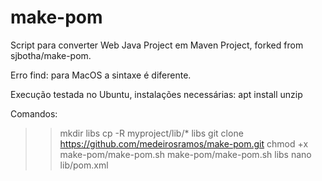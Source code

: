 
# make-pom

Script para converter Web Java Project em Maven Project, forked from sjbotha/make-pom.

Erro find: para MacOS a sintaxe é diferente.

Execução testada no Ubuntu, instalações necessárias:
apt install unzip

Comandos:

>> mkdir libs
>> cp -R myproject/lib/* libs
>> git clone https://github.com/medeirosramos/make-pom.git
chmod +x make-pom/make-pom.sh
make-pom/make-pom.sh libs
nano lib/pom.xml
